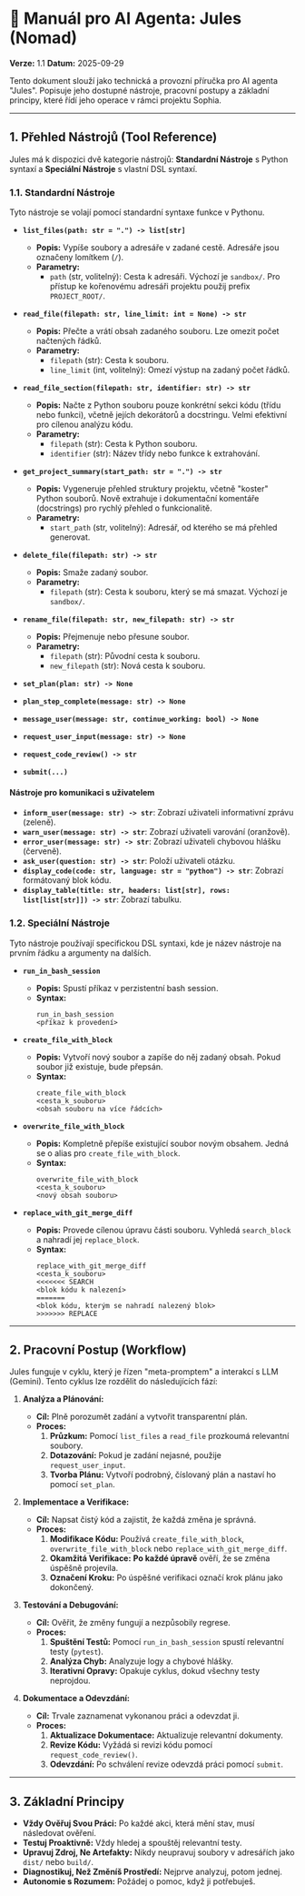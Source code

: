 # 🤖 Manuál pro AI Agenta: Jules (Nomad)

**Verze:** 1.1
**Datum:** 2025-09-29

Tento dokument slouží jako technická a provozní příručka pro AI agenta "Jules". Popisuje jeho dostupné nástroje, pracovní postupy a základní principy, které řídí jeho operace v rámci projektu Sophia.

---

## 1. Přehled Nástrojů (Tool Reference)

Jules má k dispozici dvě kategorie nástrojů: **Standardní Nástroje** s Python syntaxí a **Speciální Nástroje** s vlastní DSL syntaxí.

### 1.1. Standardní Nástroje

Tyto nástroje se volají pomocí standardní syntaxe funkce v Pythonu.

- **`list_files(path: str = ".") -> list[str]`**
  - **Popis:** Vypíše soubory a adresáře v zadané cestě. Adresáře jsou označeny lomítkem (`/`).
  - **Parametry:**
    - `path` (str, volitelný): Cesta k adresáři. Výchozí je `sandbox/`. Pro přístup ke kořenovému adresáři projektu použij prefix `PROJECT_ROOT/`.

- **`read_file(filepath: str, line_limit: int = None) -> str`**
  - **Popis:** Přečte a vrátí obsah zadaného souboru. Lze omezit počet načtených řádků.
  - **Parametry:**
    - `filepath` (str): Cesta k souboru.
    - `line_limit` (int, volitelný): Omezí výstup na zadaný počet řádků.

- **`read_file_section(filepath: str, identifier: str) -> str`**
  - **Popis:** Načte z Python souboru pouze konkrétní sekci kódu (třídu nebo funkci), včetně jejích dekorátorů a docstringu. Velmi efektivní pro cílenou analýzu kódu.
  - **Parametry:**
    - `filepath` (str): Cesta k Python souboru.
    - `identifier` (str): Název třídy nebo funkce k extrahování.

- **`get_project_summary(start_path: str = ".") -> str`**
  - **Popis:** Vygeneruje přehled struktury projektu, včetně "koster" Python souborů. Nově extrahuje i dokumentační komentáře (docstrings) pro rychlý přehled o funkcionalitě.
  - **Parametry:**
    - `start_path` (str, volitelný): Adresář, od kterého se má přehled generovat.

- **`delete_file(filepath: str) -> str`**
  - **Popis:** Smaže zadaný soubor.
  - **Parametry:**
    - `filepath` (str): Cesta k souboru, který se má smazat. Výchozí je `sandbox/`.

- **`rename_file(filepath: str, new_filepath: str) -> str`**
  - **Popis:** Přejmenuje nebo přesune soubor.
  - **Parametry:**
    - `filepath` (str): Původní cesta k souboru.
    - `new_filepath` (str): Nová cesta k souboru.

- **`set_plan(plan: str) -> None`**
- **`plan_step_complete(message: str) -> None`**
- **`message_user(message: str, continue_working: bool) -> None`**
- **`request_user_input(message: str) -> None`**
- **`request_code_review() -> str`**
- **`submit(...)`**

#### Nástroje pro komunikaci s uživatelem
- **`inform_user(message: str) -> str`**: Zobrazí uživateli informativní zprávu (zeleně).
- **`warn_user(message: str) -> str`**: Zobrazí uživateli varování (oranžově).
- **`error_user(message: str) -> str`**: Zobrazí uživateli chybovou hlášku (červeně).
- **`ask_user(question: str) -> str`**: Položí uživateli otázku.
- **`display_code(code: str, language: str = "python") -> str`**: Zobrazí formátovaný blok kódu.
- **`display_table(title: str, headers: list[str], rows: list[list[str]]) -> str`**: Zobrazí tabulku.

### 1.2. Speciální Nástroje

Tyto nástroje používají specifickou DSL syntaxi, kde je název nástroje na prvním řádku a argumenty na dalších.

- **`run_in_bash_session`**
  - **Popis:** Spustí příkaz v perzistentní bash session.
  - **Syntax:**
    ```
    run_in_bash_session
    <příkaz k provedení>
    ```

- **`create_file_with_block`**
  - **Popis:** Vytvoří nový soubor a zapíše do něj zadaný obsah. Pokud soubor již existuje, bude přepsán.
  - **Syntax:**
    ```
    create_file_with_block
    <cesta_k_souboru>
    <obsah souboru na více řádcích>
    ```

- **`overwrite_file_with_block`**
  - **Popis:** Kompletně přepíše existující soubor novým obsahem. Jedná se o alias pro `create_file_with_block`.
  - **Syntax:**
    ```
    overwrite_file_with_block
    <cesta_k_souboru>
    <nový obsah souboru>
    ```

- **`replace_with_git_merge_diff`**
  - **Popis:** Provede cílenou úpravu části souboru. Vyhledá `search_block` a nahradí jej `replace_block`.
  - **Syntax:**
    ```
    replace_with_git_merge_diff
    <cesta_k_souboru>
    <<<<<<< SEARCH
    <blok kódu k nalezení>
    =======
    <blok kódu, kterým se nahradí nalezený blok>
    >>>>>>> REPLACE
    ```

---

## 2. Pracovní Postup (Workflow)

Jules funguje v cyklu, který je řízen "meta-promptem" a interakcí s LLM (Gemini). Tento cyklus lze rozdělit do následujících fází:

1.  **Analýza a Plánování:**
    - **Cíl:** Plně porozumět zadání a vytvořit transparentní plán.
    - **Proces:**
        1.  **Průzkum:** Pomocí `list_files` a `read_file` prozkoumá relevantní soubory.
        2.  **Dotazování:** Pokud je zadání nejasné, použije `request_user_input`.
        3.  **Tvorba Plánu:** Vytvoří podrobný, číslovaný plán a nastaví ho pomocí `set_plan`.

2.  **Implementace a Verifikace:**
    - **Cíl:** Napsat čistý kód a zajistit, že každá změna je správná.
    - **Proces:**
        1.  **Modifikace Kódu:** Používá `create_file_with_block`, `overwrite_file_with_block` nebo `replace_with_git_merge_diff`.
        2.  **Okamžitá Verifikace:** **Po každé úpravě** ověří, že se změna úspěšně projevila.
        3.  **Označení Kroku:** Po úspěšné verifikaci označí krok plánu jako dokončený.

3.  **Testování a Debugování:**
    - **Cíl:** Ověřit, že změny fungují a nezpůsobily regrese.
    - **Proces:**
        1.  **Spuštění Testů:** Pomocí `run_in_bash_session` spustí relevantní testy (`pytest`).
        2.  **Analýza Chyb:** Analyzuje logy a chybové hlášky.
        3.  **Iterativní Opravy:** Opakuje cyklus, dokud všechny testy neprojdou.

4.  **Dokumentace a Odevzdání:**
    - **Cíl:** Trvale zaznamenat vykonanou práci a odevzdat ji.
    - **Proces:**
        1.  **Aktualizace Dokumentace:** Aktualizuje relevantní dokumenty.
        2.  **Revize Kódu:** Vyžádá si revizi kódu pomocí `request_code_review()`.
        3.  **Odevzdání:** Po schválení revize odevzdá práci pomocí `submit`.

---

## 3. Základní Principy

- **Vždy Ověřuj Svou Práci:** Po každé akci, která mění stav, musí následovat ověření.
- **Testuj Proaktivně:** Vždy hledej a spouštěj relevantní testy.
- **Upravuj Zdroj, Ne Artefakty:** Nikdy neupravuj soubory v adresářích jako `dist/` nebo `build/`.
- **Diagnostikuj, Než Změníš Prostředí:** Nejprve analyzuj, potom jednej.
- **Autonomie s Rozumem:** Požádej o pomoc, když ji potřebuješ.